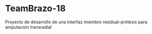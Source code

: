 # TeamBrazo-18
Proyecto de desarrollo de una interfaz miembro residual-prótesis para amputación transradial 
